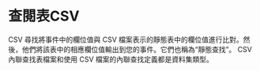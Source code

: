 查閱表CSV
===
CSV 尋找將事件中的欄位值與 CSV 檔案表示的靜態表中的欄位值進行比對。然後，他們將該表中的相應欄位值輸出到您的事件。它們也稱為“靜態查找”。 CSV 內聯查找表檔案和使用 CSV 檔案的內聯查找定義都是資料集類型。
